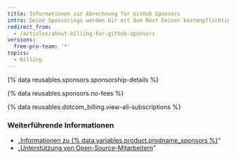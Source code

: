 ```yaml
---
title: Informationen zur Abrechnung für GitHub Sponsors
intro: Deine Sponsorings werden Dir mit dem Rest Deiner kostenpflichtigen Produkte und Funktionen in Rechnung gestellt.
redirect_from:
  - /articles/about-billing-for-github-sponsors
versions:
  free-pro-team: '*'
topics:
  - Billing
---
```


{% data reusables.sponsors.sponsorship-details %}

{% data reusables.sponsors.no-fees %}

{% data reusables.dotcom_billing.view-all-subscriptions %}

### Weiterführende Informationen

- „[Informationen zu {% data variables.product.prodname_sponsors %}](/articles/about-github-sponsors)“
- „[Unterstützung von Open-Source-Mitarbeitern](/github/supporting-the-open-source-community-with-github-sponsors/sponsoring-open-source-contributors)"
